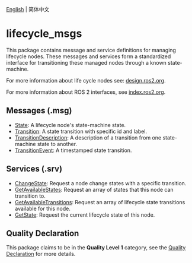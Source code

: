 [English](./README.md) | 简体中文

# lifecycle_msgs
This package contains message and service definitions for managing lifecycle nodes.
These messages and services form a standardized interface for transitioning these
managed nodes through a known state-machine.

For more information about life cycle nodes see: [design.ros2.org](http://design.ros2.org/articles/node_lifecycle.html).

For more information about ROS 2 interfaces, see [index.ros2.org](https://index.ros.org/doc/ros2/Concepts/About-ROS-Interfaces/).

## Messages (.msg)
* [State](msg/State.msg): A lifecycle node's state-machine state.
* [Transition](msg/Transition.msg): A state transition with specific id and label.
* [TransitionDescription](msg/TransitionDescription.msg): A description of a transition from one state-machine state to another.
* [TransitionEvent](msg/TransitionEvent.msg): A timestamped state transition.

## Services (.srv)
* [ChangeState](srv/ChangeState.srv): Request a node change states with a specific transition.
* [GetAvailableStates](srv/GetAvailableStates.srv): Request an array of states that this node can transition to.
* [GetAvailableTransitions](srv/GetAvailableTransitions.srv): Request an array of lifecycle state transitions available for this node.
* [GetState](srv/GetState.srv): Request the current lifecycle state of this node.

## Quality Declaration
This package claims to be in the **Quality Level 1** category, see the [Quality Declaration](QUALITY_DECLARATION.md) for more details.

